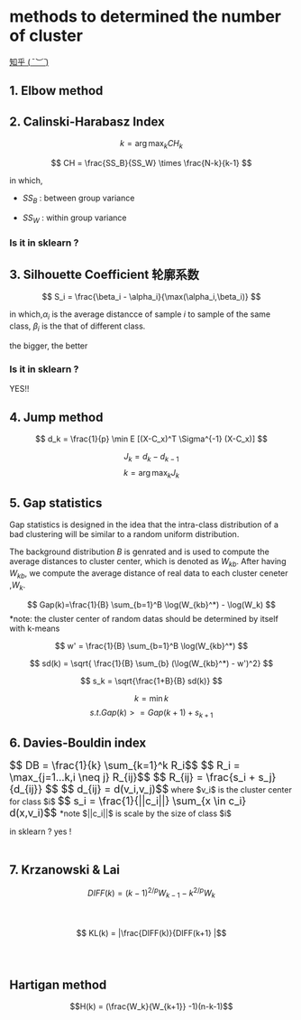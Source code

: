 # methods to determined the number of cluster

[知乎 (*ˉ︶ˉ*)](https://www.zhihu.com/question/59384549?sort=created)



## 1. Elbow method

## 2. Calinski-Harabasz Index

$$k=\arg \max_{k} CH_k$$

$$ CH = \frac{SS_B}{SS_W} \times \frac{N-k}{k-1} $$

in which,  
- $SS_B \text{ : between group variance}$   

- $SS_W \text{ : within group variance}$

### Is it in sklearn ?

## 3. Silhouette Coefficient 轮廓系数

$$ S_i = \frac{\beta_i - \alpha_i}{\max(\alpha_i,\beta_i)} $$

in which,$\alpha_i$ is the average distancce of sample $i$ to sample of the same class, $\beta_i$ is the that of different class.

the bigger, the better

### Is it in sklearn ?
YES!! 


## 4. Jump method

$$ d_k = \frac{1}{p} \min E [(X-C_x)^T \Sigma^{-1} (X-C_x)] $$

$$ J_k = d_k - d_{k-1}$$
$$ k = \arg \max_k J_k$$

## 5. Gap statistics

Gap statistics is designed in the idea that the intra-class distribution of a bad clustering will be similar to a random uniform distribution.  

The background distribution $B$ is genrated and is used to compute the average distances to cluster center, which is denoted as $W_{kb}$. After having $W_{kb}$, we compute the average distance of real data to each cluster ceneter ,$W_k$. 

$$ Gap(k)=\frac{1}{B} \sum_{b=1}^B \log(W_{kb}^*) - \log(W_k) $$ 
*note: the cluster center of random datas should be determined by itself with k-means

$$ w' = \frac{1}{B} \sum_{b=1}^B \log(W_{kb}^*) $$

$$ sd(k) = \sqrt{ \frac{1}{B} \sum_{b} (\log(W_{kb}^*) - w')^2} $$

$$ s_k = \sqrt{\frac{1+B}{B} sd(k)} $$

$$ k = \min k $$
$$s.t.   Gap(k) >= Gap(k+1) +s_{k+1}$$

## 6. Davies-Bouldin index



<font size=4>
$$ DB = \frac{1}{k} \sum_{k=1}^k R_i$$
$$ R_i = \max_{j=1...k,i \neq j} R_{ij}$$
$$ R_{ij} = \frac{s_i + s_j}{d_{ij}} $$
$$ d_{ij} = d(v_i,v_j)$$</font>
where $v_i$ is the cluster center for class $i$  
<font size=4>
$$ s_i = \frac{1}{||c_i||} \sum_{x \in c_i} d(x,v_i)$$ </font>
*note $||c_i||$ is scale by the size of class $i$  

in sklearn ? yes !
&nbsp;  
&nbsp;  
## 7. Krzanowski & Lai 
$$ DIFF(k) = (k-1)^{2/p}W_{k-1} - k^{2/p}W_k$$  
&nbsp;
$$ KL(k) = |\frac{DIFF(k)}{DIFF(k+1} |$$
&nbsp;  
&nbsp;  

## Hartigan method
$$H(k) = (\frac{W_k}{W_{k+1}} -1)(n-k-1)$$

&nbsp;  
&nbsp;   
